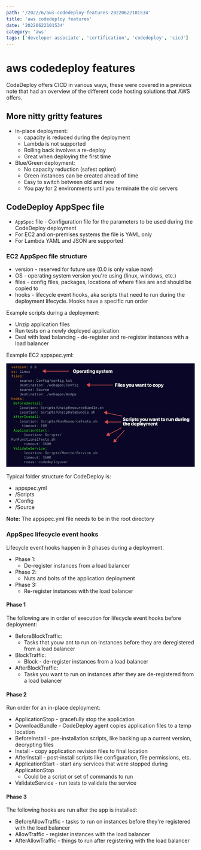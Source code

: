```yaml
---
path: '/2022/6/aws-codedeploy-features-20220622101534'
title: 'aws codedeploy features'
date: '20220622101534'
category: 'aws'
tags: ['developer associate', 'certification', 'codedeploy', 'cicd']
---
```


# aws codedeploy features
CodeDeploy offers CICD in various ways, these were covered in a previous note
that had an overview of the different code hosting solutions that AWS offers.

## More nitty gritty features
* In-place deployment:
    * capacity is reduced during the deployment
    * Lambda is not supported
    * Rolling back involves a re-deploy
    * Great when deploying the first time
* Blue/Green deployment:
    * No capacity reduction (safest option)
    * Green instances can be created ahead of time
    * Easy to switch between old and new
    * You pay for 2 environments until you terminate the old servers

## CodeDeploy AppSpec file
* `AppSpec` file - Configuration file for the parameters to be used during the CodeDeploy
deployment
* For EC2 and on-premises systems the file is YAML only
* For Lambda YAML and JSON are supported

### EC2 AppSpec file structure
* version - reserved for future use (0.0 is only value now)
* OS - operating system version you're using (linux, windows, etc.)
* files - config files, packages, locations of where files are and should be copied to
* hooks - lifecycle event hooks, aka scripts that need to run during the deployment
lifecycle. Hooks have a specific run order

Example scripts during a deployment:
* Unzip application files
* Run tests on a newly deployed application
* Deal with load balancing - de-register and re-register instances with a load balancer

Example EC2 appspec.yml:

![appspec.yml for EC2](./20220622102117-img-1.png)

Typical folder structure for CodeDeploy is:
* appspec.yml
* /Scripts
* /Config
* /Source

**Note:** The appspec.yml file needs to be in the root directory

### AppSpec lifecycle event hooks
Lifecycle event hooks happen in 3 phases during a deployment.
* Phase 1:
    * De-register instances from a load balancer
* Phase 2:
    * Nuts and bolts of the application deployment
* Phase 3:
    * Re-register instances with the load balancer

#### Phase 1
The following are in order of execution for lifecycle event hooks before deployment:
* BeforeBlockTraffic:
    * Tasks that youw ant to run on instances before they are deregistered from
    a load balancer
* BlockTraffic:
    * Block - de-register instances from a load balancer
* AfterBlockTraffic:
    * Tasks you want to run on instances after they are de-registered from a load
    balancer

#### Phase 2
Run order for an in-place deployment:
* ApplicationStop - gracefully stop the application
* DownloadBundle - CodeDeploy agent copies application files to a temp location
* BeforeInstall - pre-installation scripts, like backing up a current version, decrypting files
* Install - copy application revision files to final location
* AfterInstall - post-install scripts like configuration, file permissions, etc.
* ApplicationStart - start any services that were stopped during ApplicationStop
    * Could be a script or set of commands to run
* ValidateService - run tests to validate the service

#### Phase 3
The following hooks are run after the app is installed:
* BeforeAllowTraffic - tasks to run on instances before they're registered with the
load balancer
* AllowTraffic - register instances with the load balancer
* AfterAllowTraffic - things to run after registering with the load balancer

